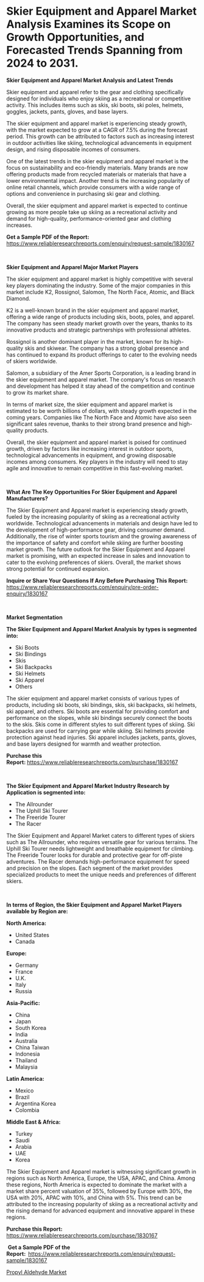 <p><h1>Skier Equipment and Apparel Market Analysis Examines its Scope on Growth Opportunities, and Forecasted Trends Spanning from 2024 to 2031.</h1></p><p><strong>Skier Equipment and Apparel Market Analysis and Latest Trends</strong></p>
<p><p>Skier equipment and apparel refer to the gear and clothing specifically designed for individuals who enjoy skiing as a recreational or competitive activity. This includes items such as skis, ski boots, ski poles, helmets, goggles, jackets, pants, gloves, and base layers.</p><p>The skier equipment and apparel market is experiencing steady growth, with the market expected to grow at a CAGR of 7.5% during the forecast period. This growth can be attributed to factors such as increasing interest in outdoor activities like skiing, technological advancements in equipment design, and rising disposable incomes of consumers.</p><p>One of the latest trends in the skier equipment and apparel market is the focus on sustainability and eco-friendly materials. Many brands are now offering products made from recycled materials or materials that have a lower environmental impact. Another trend is the increasing popularity of online retail channels, which provide consumers with a wide range of options and convenience in purchasing ski gear and clothing.</p><p>Overall, the skier equipment and apparel market is expected to continue growing as more people take up skiing as a recreational activity and demand for high-quality, performance-oriented gear and clothing increases.</p></p>
<p><strong>Get a Sample PDF of the Report:&nbsp;</strong> <a href="https://www.reliableresearchreports.com/enquiry/request-sample/1830167">https://www.reliableresearchreports.com/enquiry/request-sample/1830167</a></p>
<p>&nbsp;</p>
<p><strong>Skier Equipment and Apparel Major Market Players</strong></p>
<p><p>The skier equipment and apparel market is highly competitive with several key players dominating the industry. Some of the major companies in this market include K2, Rossignol, Salomon, The North Face, Atomic, and Black Diamond.</p><p>K2 is a well-known brand in the skier equipment and apparel market, offering a wide range of products including skis, boots, poles, and apparel. The company has seen steady market growth over the years, thanks to its innovative products and strategic partnerships with professional athletes.</p><p>Rossignol is another dominant player in the market, known for its high-quality skis and skiwear. The company has a strong global presence and has continued to expand its product offerings to cater to the evolving needs of skiers worldwide.</p><p>Salomon, a subsidiary of the Amer Sports Corporation, is a leading brand in the skier equipment and apparel market. The company's focus on research and development has helped it stay ahead of the competition and continue to grow its market share.</p><p>In terms of market size, the skier equipment and apparel market is estimated to be worth billions of dollars, with steady growth expected in the coming years. Companies like The North Face and Atomic have also seen significant sales revenue, thanks to their strong brand presence and high-quality products.</p><p>Overall, the skier equipment and apparel market is poised for continued growth, driven by factors like increasing interest in outdoor sports, technological advancements in equipment, and growing disposable incomes among consumers. Key players in the industry will need to stay agile and innovative to remain competitive in this fast-evolving market.</p></p>
<p>&nbsp;</p>
<p><strong>What Are The Key Opportunities For Skier Equipment and Apparel Manufacturers?</strong></p>
<p><p>The Skier Equipment and Apparel market is experiencing steady growth, fueled by the increasing popularity of skiing as a recreational activity worldwide. Technological advancements in materials and design have led to the development of high-performance gear, driving consumer demand. Additionally, the rise of winter sports tourism and the growing awareness of the importance of safety and comfort while skiing are further boosting market growth. The future outlook for the Skier Equipment and Apparel market is promising, with an expected increase in sales and innovation to cater to the evolving preferences of skiers. Overall, the market shows strong potential for continued expansion.</p></p>
<p><strong>Inquire or Share Your Questions If Any Before Purchasing This Report:</strong> <a href="https://www.reliableresearchreports.com/enquiry/pre-order-enquiry/1830167">https://www.reliableresearchreports.com/enquiry/pre-order-enquiry/1830167</a></p>
<p>&nbsp;</p>
<p><strong>Market Segmentation</strong></p>
<p><strong>The Skier Equipment and Apparel Market Analysis by types is segmented into:</strong></p>
<p><ul><li>Ski Boots</li><li>Ski Bindings</li><li>Skis</li><li>Ski Backpacks</li><li>Ski Helmets</li><li>Ski Apparel</li><li>Others</li></ul></p>
<p><p>The skier equipment and apparel market consists of various types of products, including ski boots, ski bindings, skis, ski backpacks, ski helmets, ski apparel, and others. Ski boots are essential for providing comfort and performance on the slopes, while ski bindings securely connect the boots to the skis. Skis come in different styles to suit different types of skiing. Ski backpacks are used for carrying gear while skiing. Ski helmets provide protection against head injuries. Ski apparel includes jackets, pants, gloves, and base layers designed for warmth and weather protection.</p></p>
<p><strong>Purchase this Report:&nbsp;</strong><a href="https://www.reliableresearchreports.com/purchase/1830167">https://www.reliableresearchreports.com/purchase/1830167</a></p>
<p>&nbsp;</p>
<p><strong>The Skier Equipment and Apparel Market Industry Research by Application is segmented into:</strong></p>
<p><ul><li>The Allrounder</li><li>The Uphill Ski Tourer</li><li>The Freeride Tourer</li><li>The Racer</li></ul></p>
<p><p>The Skier Equipment and Apparel Market caters to different types of skiers such as The Allrounder, who requires versatile gear for various terrains. The Uphill Ski Tourer needs lightweight and breathable equipment for climbing. The Freeride Tourer looks for durable and protective gear for off-piste adventures. The Racer demands high-performance equipment for speed and precision on the slopes. Each segment of the market provides specialized products to meet the unique needs and preferences of different skiers.</p></p>
<p>&nbsp;</p>
<p><strong>In terms of Region, the Skier Equipment and Apparel Market Players available by Region are:</strong></p>
<p>
    <p> <strong> North America: </strong>
        <ul>
            <li>United States</li>
            <li>Canada</li>
        </ul>
        </p> 
    <p> <strong> Europe: </strong>
        <ul>
            <li>Germany</li>
            <li>France</li>
            <li>U.K.</li>
            <li>Italy</li>
            <li>Russia</li>
        </ul>
        </p> 
    <p> <strong> Asia-Pacific: </strong>
        <ul>
            <li>China</li>
            <li>Japan</li>
            <li>South Korea</li>
            <li>India</li>
            <li>Australia</li>
            <li>China Taiwan</li>
            <li>Indonesia</li>
            <li>Thailand</li>
            <li>Malaysia</li>
        </ul>
        </p> 
    <p> <strong> Latin America: </strong>
        <ul>
            <li>Mexico</li>
            <li>Brazil</li>
            <li>Argentina Korea</li>
            <li>Colombia</li>
        </ul>
        </p> 
    <p> <strong> Middle East & Africa: </strong>
        <ul>
            <li>Turkey</li>
            <li>Saudi</li>
            <li>Arabia</li>
            <li>UAE</li>
            <li>Korea</li>
        </ul>
    </p>
    </p>
<p><p>The Skier Equipment and Apparel market is witnessing significant growth in regions such as North America, Europe, the USA, APAC, and China. Among these regions, North America is expected to dominate the market with a market share percent valuation of 35%, followed by Europe with 30%, the USA with 20%, APAC with 10%, and China with 5%. This trend can be attributed to the increasing popularity of skiing as a recreational activity and the rising demand for advanced equipment and innovative apparel in these regions.</p></p>
<p><strong>Purchase this Report: </strong><a href="https://www.reliableresearchreports.com/purchase/1830167">https://www.reliableresearchreports.com/purchase/1830167</a></p>
<p>&nbsp;<strong>Get a Sample PDF of the Report:&nbsp;&nbsp;</strong><a href="https://www.reliableresearchreports.com/enquiry/request-sample/1830167">https://www.reliableresearchreports.com/enquiry/request-sample/1830167</a></p>
<p><strong></strong></p>
<p><p><a href="https://butternut-bug-553.notion.site/Global-Propyl-Aldehyde-Market-Size-and-Market-Trends-Insights-and-Projections-from-2024-to-2031-b7d829de7db04e90b37c6e050d3deb8e">Propyl Aldehyde Market</a></p></p>